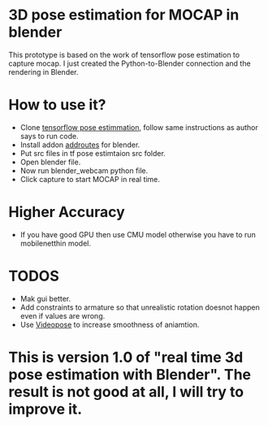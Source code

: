 # 3D pose estimation for MOCAP in blender

This prototype is based on the work of tensorflow pose estimation to capture mocap. I just created the Python-to-Blender connection and the rendering in Blender.

# How to use it?

* Clone [tensorflow pose estimmation](https://github.com/ildoonet/tf-pose-estimation/tree/6980660b6f50653646a33c5a493d4c51d4335a3f), follow same instructions as author says to run code.
* Install addon [addroutes](https://github.com/JPfeP/AddRoutes) for blender. 
* Put src files in tf pose estimtaion src folder.
* Open blender file.
* Now run blender_webcam python file.
* Click capture to start MOCAP in real time.

# Higher Accuracy
* If you have good GPU then use CMU model otherwise you have to run mobilenetthin model.

# TODOS
* Mak gui better.
* Add constraints to armature so that unrealistic rotation doesnot happen even if values are wrong.
* Use [Videopose](https://github.com/facebookresearch/VideoPose3D) to increase smoothness of aniamtion.

# This is version 1.0 of "real time 3d pose estimation with Blender". The result is not good at all, I will try to improve it.
